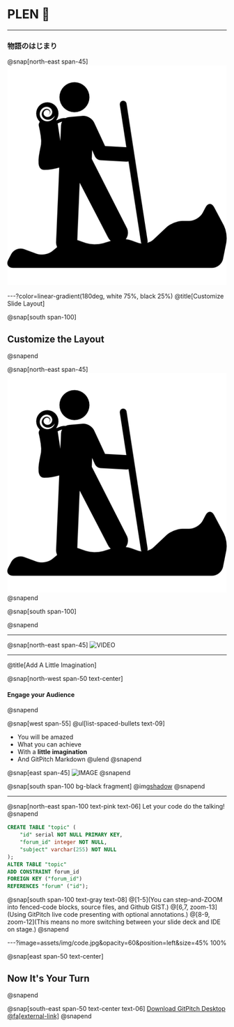 # PLEN **💛**

---

### 物語のはじまり

@snap[north-east span-45]
![IMAGE](assets/img/adventure.png)

---?color=linear-gradient(180deg, white 75%, black 25%)
@title[Customize Slide Layout]



@snap[south span-100]
## Customize the Layout
@snapend

@snap[north-east span-45]
![IMAGE](assets/img/adventure.png)
@snapend

@snap[south span-100]

@snapend

---
@snap[north-east span-45]
![VIDEO](https://www.youtube.com/watch?v=3-ubHsnRM_U&list=PLvJgUfWjlUOVT-ejvp15QK63CHaoofdex&index=13)


---
@title[Add A Little Imagination]

@snap[north-west span-50 text-center]
#### Engage your Audience
@snapend

@snap[west span-55]
@ul[list-spaced-bullets text-09]
- You will be amazed
- What you can achieve
- With a **little imagination**
- And GitPitch Markdown
@ulend
@snapend

@snap[east span-45]
![IMAGE](assets/img/conference.png)
@snapend

@snap[south span-100 bg-black fragment]
@img[shadow](assets/img/conference.png)
@snapend

---

@snap[north-east span-100 text-pink text-06]
Let your code do the talking!
@snapend

```sql zoom-18
CREATE TABLE "topic" (
    "id" serial NOT NULL PRIMARY KEY,
    "forum_id" integer NOT NULL,
    "subject" varchar(255) NOT NULL
);
ALTER TABLE "topic"
ADD CONSTRAINT forum_id
FOREIGN KEY ("forum_id")
REFERENCES "forum" ("id");
```

@snap[south span-100 text-gray text-08]
@[1-5](You can step-and-ZOOM into fenced-code blocks, source files, and Github GIST.)
@[6,7, zoom-13](Using GitPitch live code presenting with optional annotations.)
@[8-9, zoom-12](This means no more switching between your slide deck and IDE on stage.)
@snapend


---?image=assets/img/code.jpg&opacity=60&position=left&size=45% 100%

@snap[east span-50 text-center]
## Now It's **Your** Turn
@snapend

@snap[south-east span-50 text-center text-06]
[Download GitPitch Desktop @fa[external-link]](https://gitpitch.com/docs/getting-started/tutorial/)
@snapend

